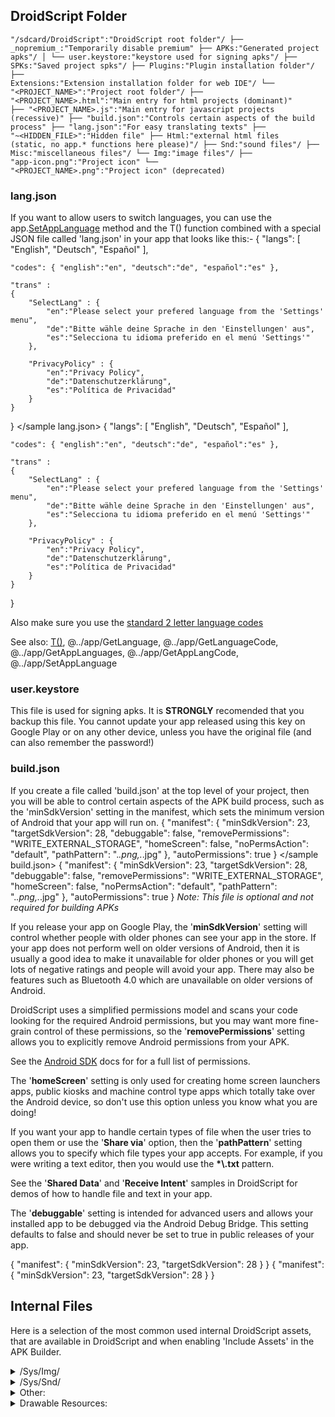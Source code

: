 ## DroidScript Folder

<code>"/sdcard/DroidScript":"DroidScript root folder"/
├── \_nopremium\_:"Temporarily disable premium"
├── APKs:"Generated project apks"/
│   └── user.keystore:"keystore used for signing apks"/
├── SPKs:"Saved project spks"/
├── Plugins:"Plugin installation folder"/
├── Extensions:"Extension installation folder for web IDE"/
└── "&lt;PROJECT\_NAME&gt;":"Project root folder"/
    ├── "&lt;PROJECT\_NAME&gt;.html":"Main entry for html projects (dominant)"
    ├── "&lt;PROJECT\_NAME&gt;.js":"Main entry for javascript projects (recessive)"
    ├── "build.json":"Controls certain aspects of the build process"
    ├── "lang.json":"For easy translating texts"
    ├── "~&lt;HIDDEN\_FILE&gt;":"Hidden file"
    ├── Html:"external html files (static, no app.* functions here please)"/
    ├── Snd:"sound files"/
    ├── Misc:"miscellaneous files"/
    └── Img:"image files"/
        ├── "app-icon.png":"Project icon"
        └── <gray>"&lt;PROJECT\_NAME&gt;.png":"Project icon" (deprecated)</gray>
</code>

### lang.json

If you want to allow users to switch languages, you can use the
app.[SetAppLanguage](../app/SetAppLanguage.htm#Example) method and the T() function combined with a special JSON
file called 'lang.json' in your app that looks like this:-
<sample lang.json norun>
{
	"langs": [ "English", "Deutsch", "Español" ],

	"codes": { "english":"en", "deutsch":"de", "español":"es" },

	"trans" :
	{
		"SelectLang" : {
			"en":"Please select your prefered language from the 'Settings' menu",
			"de":"Bitte wähle deine Sprache in den 'Einstellungen' aus",
			"es":"Selecciona tu idioma preferido en el menú 'Settings'"
		},

		"PrivacyPolicy" : {
			"en":"Privacy Policy",
			"de":"Datenschutzerklärung",
			"es":"Política de Privacidad"
		}
	}
}
</sample lang.json>
<sample Python lang.json norun>
{
	"langs": [ "English", "Deutsch", "Español" ],

	"codes": { "english":"en", "deutsch":"de", "español":"es" },

	"trans" :
	{
		"SelectLang" : {
			"en":"Please select your prefered language from the 'Settings' menu",
			"de":"Bitte wähle deine Sprache in den 'Einstellungen' aus",
			"es":"Selecciona tu idioma preferido en el menú 'Settings'"
		},

		"PrivacyPolicy" : {
			"en":"Privacy Policy",
			"de":"Datenschutzerklärung",
			"es":"Política de Privacidad"
		}
	}
}
</sample>

Also make sure you use the [standard 2 letter language codes](http://www.loc.gov/standards/iso639-2/php/code\_list.php)

See also: [T()](CodingFeatures.htm#Translations), @../app/GetLanguage, @../app/GetLanguageCode, @../app/GetAppLanguages, @../app/GetAppLangCode, @../app/SetAppLanguage

### user.keystore

This file is used for signing apks. It is **STRONGLY** recomended that you backup this file. You cannot update your app released using this key on Google Play or on any other device, unless you have the original file (and can also remember the password!)

### build.json

If you create a file called 'build.json' at the top level of your project, then you will be able to control certain aspects of the APK build process, such as the 'minSdkVersion' setting in the manifest, which sets the minimum version of Android that your app will run on.
<sample build.json>
{
	"manifest":
	{
		"minSdkVersion": 23,
		"targetSdkVersion": 28,
		"debuggable": false,
		"removePermissions": "WRITE\_EXTERNAL\_STORAGE",
		"homeScreen": false,
		"noPermsAction": "default",
		"pathPattern": ".*\.png,.*\.jpg"
	},
	"autoPermissions": true
}
</sample build.json>
<sample Python build.json>
{
	"manifest":
	{
		"minSdkVersion": 23,
		"targetSdkVersion": 28,
		"debuggable": false,
		"removePermissions": "WRITE\_EXTERNAL\_STORAGE",
		"homeScreen": false,
		"noPermsAction": "default",
		"pathPattern": ".*\.png,.*\.jpg"
	},
	"autoPermissions": true
}
</sample>
_Note: This file is optional and not required for building APKs_

If you release your app on Google Play, the '**minSdkVersion**' setting will control whether people with older phones can see your app in the store. If your app does not perform well on older versions of Android, then it is usually a good idea to make it unavailable for older phones or you will get lots of negative ratings and people will avoid your app. There may also be features such as Bluetooth 4.0 which are unavailable on older versions of Android.

DroidScript uses a simplified permissions model and scans your code looking for the required Android permissions, but you may want more fine-grain control of these permissions, so the '**removePermissions**' setting allows you to explicitly remove Android permissions from your APK.

See the [Android SDK](https://developer.android.com/reference/android/Manifest.permission.html) docs for for a full list of permissions.

The '**homeScreen**' setting is only used for creating home screen launchers apps, public kiosks and machine control type apps which totally take over the Android device, so don't use this option unless you know what you are doing!

If you want your app to handle certain types of file when the user tries to open them or use the '**Share via**' option, then the '**pathPattern**' setting allows you to specify which file types your app accepts. For example, if you were writing a text editor, then you would use the <b>\*\\.txt</b> pattern.

See the '**Shared Data**' and '**Receive Intent**' samples in DroidScript for demos of how to handle file and text in your app.

The '**debuggable**' setting is intended for advanced users and allows your installed app to be debugged via the Android Debug Bridge. This setting defaults to false and should never be set to true in public releases of your app.

<sample minimal build.json>
{
	"manifest":
	{
		"minSdkVersion": 23,
		"targetSdkVersion": 28
	}
}
</sample minimal build.json>
<sample Python minimal build.json>
{
	"manifest":
	{
		"minSdkVersion": 23,
		"targetSdkVersion": 28
	}
}
</sample>

## Internal Files

Here is a selection of the most common used internal DroidScript assets, that are available in DroidScript and when enabling 'Include Assets' in the APK Builder.
<details>
<summary>/Sys/Img/</summary>
<txt>
AScript.png
Add.png
Banner.png
BarA.png
Bird\_960x687x3x3.png
BlackBack.jpg
BlueBack.jpg
Bulb.png
Bunny.png
Color.png
Connect.png
Droid1.png
Droid2.png
Eagle1.png
Eagle2.png
Exit.png
Explode1.png
Explode2.png
Explode3.png
Explode4.png
Explode5.png
Files.png
Forward.png
GreenBack.jpg
Hello.png
Icon.png
JoyPad.png
Layout.png
Left.png
Light.png
Mic.png
Notify.png
NxtConn.png
Offline.png
Pillar.png
PillarTop.png
Play.png
Question.png
Refresh.png
Reverse.png
Right.png
Settings.png
Sky.jpg
Sound.png
Splash.gif
Splat.png
Spring.png
Sprint.png
StarField.jpg
Tab.png
TabHi.png
TabHi\_.png
Tab\_.png
Tile.png
Touch.png
Ultra.png
VBarA.png
VBarB.png
VBarC.png
Xylophone.png
bar\_dark.png
desyrel.png
desyrel.xml
ioio.png
</txt>
</details>
<details>
<summary>/Sys/Snd/</summary>
<txt>
Bullet.mp3
Explode.mp3
Poing.ogg
Squeak.mp3
Trill.ogg
</txt>
</details>
<details>
<summary>Other:</summary>
<txt>
/Sys/fonts/fontawesome-webfont.ttf

/Sys/Html/Page.htm
/Sys/Html/Template.htm

/Sys/images/android-logo-mask.png
/Sys/images/android-logo-shine.png
/Sys/images/clock\_font.png
</txt>
</details>
<details>
<summary>Drawable Resources:</summary>\
These are not regular files but xml-based "[drawable resources](https://developer.android.com/guide/topics/resources/drawable-resource)" provided by Android in the resources.arsc file. These two are used in some examples, but there are more:
<txt>
/res/drawable/pattern\_carbon
/res/drawable/picture\_frame
</txt>
</details>
